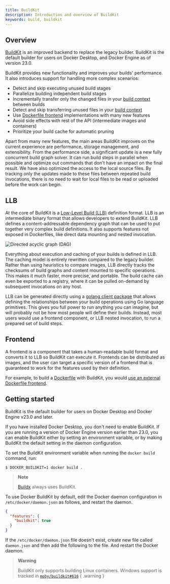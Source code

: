 ```yaml
---
title: BuildKit
description: Introduction and overview of BuildKit
keywords: build, buildkit
---
```


## Overview

[BuildKit](https://github.com/moby/buildkit)
is an improved backend to replace the legacy builder. BuildKit is the default builder
for users on Docker Desktop, and Docker Engine as of version 23.0.

BuildKit provides new functionality and improves your builds' performance.
It also introduces support for handling more complex scenarios:

- Detect and skip executing unused build stages
- Parallelize building independent build stages
- Incrementally transfer only the changed files in your
  [build context](../building/context.md) between builds
- Detect and skip transferring unused files in your
  [build context](../building/context.md)
- Use [Dockerfile frontend](../dockerfile/frontend.md) implementations with many
  new features
- Avoid side effects with rest of the API (intermediate images and containers)
- Prioritize your build cache for automatic pruning

Apart from many new features, the main areas BuildKit improves on the current
experience are performance, storage management, and extensibility. From the
performance side, a significant update is a new fully concurrent build graph
solver. It can run build steps in parallel when possible and optimize out
commands that don't have an impact on the final result. We have also optimized
the access to the local source files. By tracking only the updates made to these
files between repeated build invocations, there is no need to wait for local
files to be read or uploaded before the work can begin.

## LLB

At the core of BuildKit is a
[Low-Level Build (LLB)](https://github.com/moby/buildkit#exploring-llb) definition format. LLB is an intermediate binary format
that allows developers to extend BuildKit. LLB defines a content-addressable
dependency graph that can be used to put together very complex build
definitions. It also supports features not exposed in Dockerfiles, like direct
data mounting and nested invocation.

![Directed acyclic graph (DAG)](../images/buildkit-dag.svg)

Everything about execution and caching of your builds is defined in LLB. The
caching model is entirely rewritten compared to the legacy builder. Rather than
using heuristics to compare images, LLB directly tracks the checksums of build
graphs and content mounted to specific operations. This makes it much faster,
more precise, and portable. The build cache can even be exported to a registry,
where it can be pulled on-demand by subsequent invocations on any host.

LLB can be generated directly using a
[golang client package](https://pkg.go.dev/github.com/moby/buildkit/client/llb) that allows defining the relationships between your
build operations using Go language primitives. This gives you full power to run
anything you can imagine, but will probably not be how most people will define
their builds. Instead, most users would use a frontend component, or LLB nested
invocation, to run a prepared set of build steps.

## Frontend

A frontend is a component that takes a human-readable build format and converts
it to LLB so BuildKit can execute it. Frontends can be distributed as images,
and the user can target a specific version of a frontend that is guaranteed to
work for the features used by their definition.

For example, to build a [Dockerfile](../../engine/reference/builder.md) with
BuildKit, you would
[use an external Dockerfile frontend](../dockerfile/frontend.md).

## Getting started

BuildKit is the default builder for users on Docker Desktop and Docker Engine
v23.0 and later.

If you have installed Docker Desktop, you don't need to enable BuildKit. If you
are running a version of Docker Engine version earlier than 23.0, you can enable
BuildKit either by setting an environment variable, or by making BuildKit the
default setting in the daemon configuration.

To set the BuildKit environment variable when running the `docker build`
command, run:

```console
$ DOCKER_BUILDKIT=1 docker build .
```

> **Note**
>
> [Buildx](../architecture.md#buildx) always uses BuildKit.

To use Docker BuildKit by default, edit the Docker daemon configuration in
`/etc/docker/daemon.json` as follows, and restart the daemon.

```json
{
  "features": {
    "buildkit": true
  }
}
```

If the `/etc/docker/daemon.json` file doesn't exist, create new file called
`daemon.json` and then add the following to the file. And restart the Docker
daemon.

> **Warning**
>
> BuildKit only supports building Linux containers. Windows support is tracked
> in
> [`moby/buildkit#616`](https://github.com/moby/buildkit/issues/616)
{ .warning }
